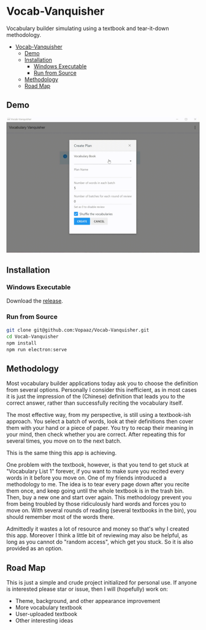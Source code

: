 # Vocab-Vanquisher

Vocabulary builder simulating using a textbook and tear-it-down methodology.

- [Vocab-Vanquisher](#vocab-vanquisher)
  - [Demo](#demo)
  - [Installation](#installation)
    - [Windows Executable](#windows-executable)
    - [Run from Source](#run-from-source)
  - [Methodology](#methodology)
  - [Road Map](#road-map)

## Demo

![Demo](pics/demo.gif)

## Installation

### Windows Executable

Download the [release](https://github.com/Vopaaz/Vocab-Vanquisher/releases/tag/v0.2.2).

### Run from Source

```bash
git clone git@github.com:Vopaaz/Vocab-Vanquisher.git
cd Vocab-Vanquisher
npm install
npm run electron:serve
```

## Methodology

Most vocabulary builder applications today ask you to choose
the definition from several options.
Personally I consider this inefficient, as in most cases it is just
the impression of the (Chinese) definition that leads you to the correct answer,
rather than successfully reciting the vocabulary itself.

The most effective way, from my perspective, is still using a textbook-ish approach.
You select a batch of words, look at their definitions then cover them with your hand
or a piece of paper.
You try to recap their meaning in your mind, then check whether you are correct.
After repeating this for several times, you move on to the next batch.

This is the same thing this app is achieving.

One problem with the textbook, however,
is that you tend to get stuck at "Vocabulary List 1" forever,
if you want to make sure you recited every words in it before you move on.
One of my friends introduced a methodology to me.
The idea is to tear every page down after you recite them once,
and keep going until the whole textbook is in the trash bin.
Then, buy a new one and start over again.
This methodology prevent you from being troubled by those ridiculously hard words and
forces you to move on.
With several rounds of reading (several textbooks in the bin),
you should remember most of the words there.

Admittedly it wastes a lot of resource and money so that's why
I created this app.
Moreover I think a little bit of reviewing may also be helpful,
as long as you cannot do "random access", which get you stuck.
So it is also provided as an option.

## Road Map

This is just a simple and crude project initialized for personal use.
If anyone is interested please star or issue, then I will (hopefully) work on:
- Theme, background, and other appearance improvement
- More vocabulary textbook
- User-uploaded textbook
- Other interesting ideas

